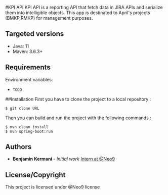 #KPI API
KPI API is a reporting API that fetch data in JIRA APIs and serialize them into intelligible objects.
This app is destinated to April's projects (BMKP,RMKP) for management purposes.

## Targeted versions
* Java: 11
* Maven: 3.6.3+ 

## Requirements
Environment variables:

- `TODO`

##Installation
First you have to clone the project to a local repository : 

```shell
$ git clone URL
```

Then you can build and run the project with the following commands :

```shell
$ mvn clean install
$ mvn spring-boot:run
```
## Authors
* **Benjamin Kermani** - *Initial work* [Intern at @Neo9](https://github.com/b3nker)

## License/Copyright
This project is licensed under @Neo9 license